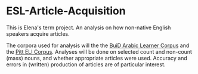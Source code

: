 # ESL-Article-Acquisition
This is Elena's term project. An analysis on how non-native English speakers acquire articles.

The corpora used for analysis will the the [BuiD Arabic Learner Corpus](http://www.buid.ac.ae/balc) and the [Pitt ELI Corpus](https://github.com/ELI-Data-Mining-Group/Pitt-ELI-Corpus). Analyses will be done on selected count and non-count (mass) nouns, and whether appropriate articles were used. Accuracy and errors in (written) production of articles are of particular interest.
